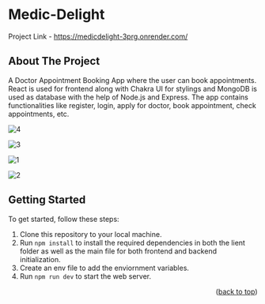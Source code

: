 # Medic-Delight

Project Link - https://medicdelight-3prg.onrender.com/

<!-- ABOUT THE PROJECT -->
## About The Project
A Doctor Appointment Booking App where the user can book appointments. React is used for frontend along with Chakra UI for stylings and MongoDB is used as database with the help of Node.js and Express. The app contains functionalities like register, login, apply for doctor, book appointment, check appointments, etc.




![4](https://github.com/nijuprem/gaming-world/assets/111877615/ea964b36-f4e2-43f7-9a7c-0257c30dd21b)

![3](https://github.com/nijuprem/gaming-world/assets/111877615/0921e458-b901-4825-813e-804c901766b8)

![1](https://github.com/nijuprem/gaming-world/assets/111877615/16633da8-6e1e-41f8-9c84-60ebc9dc1f03)

![2](https://github.com/nijuprem/gaming-world/assets/111877615/5ebdb741-a9ff-421b-987a-65c2b3c25aba)


## Getting Started

To get started, follow these steps:

1. Clone this repository to your local machine.
2. Run  ```npm install``` to install the required dependencies in both the lient folder as well as the main file for both frontend and backend initialization. 
3. Create an env file to add the enviornment variables.
4. Run ```npm run dev``` to start the web server.

<p align="right">(<a href="#top">back to top</a>)</p>
